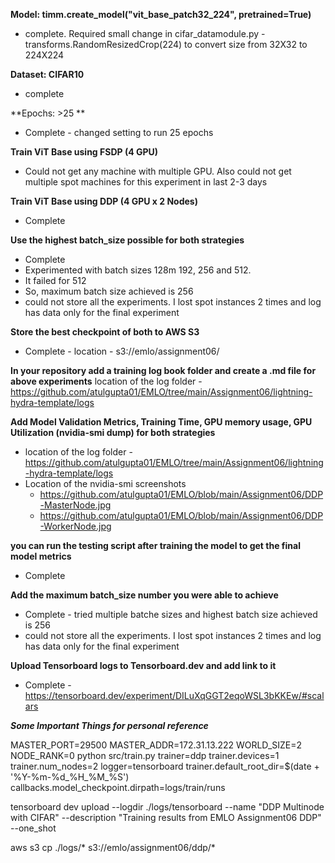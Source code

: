 **Model: timm.create_model("vit_base_patch32_224", pretrained=True)**
- complete. Required small change in cifar_datamodule.py - transforms.RandomResizedCrop(224) to convert size from 32X32 to 224X224


**Dataset: CIFAR10**
- complete


**Epochs: >25 **
- Complete - changed setting to run 25 epochs

**Train ViT Base using FSDP (4 GPU)**
- Could not get any machine with multiple GPU. Also could not get multiple spot machines for this experiment in last 2-3 days

**Train ViT Base using DDP (4 GPU x 2 Nodes)**
- Complete

**Use the highest batch_size possible for both strategies**
- Complete
- Experimented with batch sizes 128m 192, 256 and 512. 
- It failed for 512
- So, maximum batch size achieved is 256
- could not store all the experiments. I lost spot instances 2 times and log has data only for the final experiment

**Store the best checkpoint of both to AWS S3**
- Complete - location - s3://emlo/assignment06/

**In your repository add a training log book folder and create a .md file for above experiments**
location of the log folder - https://github.com/atulgupta01/EMLO/tree/main/Assignment06/lightning-hydra-template/logs

**Add Model Validation Metrics, Training Time, GPU memory usage, GPU Utilization (nvidia-smi dump) for both strategies**
- location of the log folder - https://github.com/atulgupta01/EMLO/tree/main/Assignment06/lightning-hydra-template/logs
- Location of the nvidia-smi screenshots 
  -   https://github.com/atulgupta01/EMLO/blob/main/Assignment06/DDP-MasterNode.jpg
  -   https://github.com/atulgupta01/EMLO/blob/main/Assignment06/DDP-WorkerNode.jpg

**you can run the testing script after training the model to get the final model metrics**
- Complete

**Add the maximum batch_size number you were able to achieve**
- Complete - tried multiple batche sizes and highest batch size achieved is 256
- could not store all the experiments. I lost spot instances 2 times and log has data only for the final experiment

**Upload Tensorboard logs to Tensorboard.dev and add link to it**
- Complete - https://tensorboard.dev/experiment/DILuXqGGT2eqoWSL3bKKEw/#scalars

<i>**Some Important Things for personal reference**</i>

MASTER_PORT=29500 MASTER_ADDR=172.31.13.222 WORLD_SIZE=2 NODE_RANK=0 python src/train.py trainer=ddp trainer.devices=1 trainer.num_nodes=2 logger=tensorboard trainer.default_root_dir=$(date + '%Y-%m-%d_%H_%M_%S') callbacks.model_checkpoint.dirpath=logs/train/runs

tensorboard dev upload --logdir ./logs/tensorboard --name "DDP Multinode with CIFAR" --description "Training results from EMLO Assignment06 DDP" --one_shot

aws s3 cp ./logs/* s3://emlo/assignment06/ddp/*
